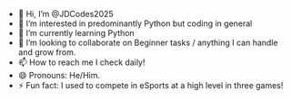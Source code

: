 - 👋 Hi, I’m @JDCodes2025
- 👀 I’m interested in predominantly Python but coding in general
- 🌱 I’m currently learning Python
- 💞️ I’m looking to collaborate on Beginner tasks / anything I can handle and grow from.
- 📫 How to reach me I check daily!
- 😄 Pronouns: He/Him.
- ⚡ Fun fact: I used to compete in eSports at a high level in three games!

<!---
JDCodes2025/JDCodes2025 is a ✨ special ✨ repository because its `README.md` (this file) appears on your GitHub profile.
You can click the Preview link to take a look at your changes.
--->

